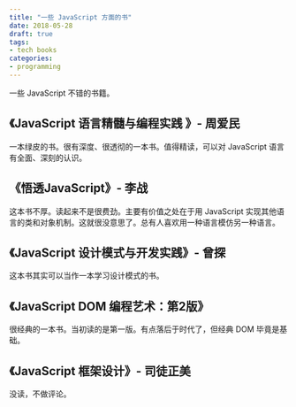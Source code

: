 ```yaml
---
title: "一些 JavaScript 方面的书"
date: 2018-05-28
draft: true
tags:
- tech books
categories:
- programming
---
```




一些 JavaScript 不错的书籍。


## 《JavaScript 语言精髓与编程实践 》- 周爱民

一本绿皮的书。很有深度、很透彻的一本书。值得精读，可以对 JavaScript 语言有全面、深刻的认识。



## 《悟透JavaScript》- 李战

这本书不厚。读起来不是很费劲。主要有价值之处在于用 JavaScript 实现其他语言的类和对象机制。这就很没意思了。总有人喜欢用一种语言模仿另一种语言。

## 《JavaScript 设计模式与开发实践》- 曾探

这本书其实可以当作一本学习设计模式的书。

## 《JavaScript DOM 编程艺术：第2版》

很经典的一本书。当初读的是第一版。有点落后于时代了，但经典 DOM 毕竟是基础。

## 《JavaScript 框架设计》- 司徒正美

没读，不做评论。
